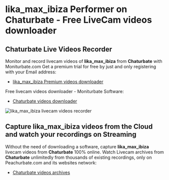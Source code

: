 # lika_max_ibiza Performer on Chaturbate - Free LiveCam videos downloader

## Chaturbate Live Videos Recorder

Monitor and record livecam videos of **lika_max_ibiza** from **Chaturbate** with Moniturbate.com
Get a premium trial for free by just and only registering with your Email address:
* [lika_max_ibiza Premium videos downloader](https://moniturbate.com/request-demo-licence-key.html)

Free livecam videos downloader - Moniturbate Software:
* [Chaturbate videos downloader](https://moniturbate.com/moniturbate-download-software.html)

![lika_max_ibiza livecam videos recorder](https://peachurnet.com/templates/moniturbate-software.png)


## Capture lika_max_ibiza videos from the Cloud and watch your recordings on Streaming

Without the need of downloading a software, capture **lika_max_ibiza** livecam videos from **Chaturbate** 100% online.
Watch Livecam archives from **Chaturbate** unlimitedly from thousands of existing recordings, only on Peachurbate.com and its websites network:
* [Chaturbate videos archives](https://peachurnet.com/)